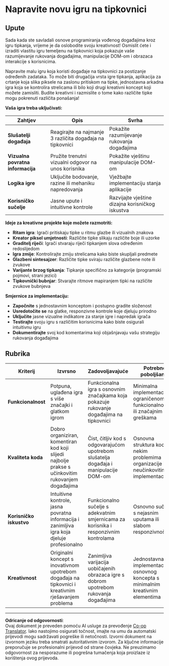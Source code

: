 <!--
CO_OP_TRANSLATOR_METADATA:
{
  "original_hash": "3eac59d70e2532a677a2ce6bf765485a",
  "translation_date": "2025-10-25T00:10:20+00:00",
  "source_file": "4-typing-game/typing-game/assignment.md",
  "language_code": "hr"
}
-->
# Napravite novu igru na tipkovnici

## Upute

Sada kada ste savladali osnove programiranja vođenog događajima kroz igru tipkanja, vrijeme je da oslobodite svoju kreativnost! Osmislit ćete i izraditi vlastitu igru temeljenu na tipkovnici koja pokazuje vaše razumijevanje rukovanja događajima, manipulacije DOM-om i obrazaca interakcije s korisnicima.

Napravite malu igru koja koristi događaje na tipkovnici za postizanje određenih zadataka. To može biti drugačija vrsta igre tipkanja, aplikacija za crtanje koja slika piksele na zaslonu pritiskom na tipke, jednostavna arkadna igra koja se kontrolira strelicama ili bilo koji drugi kreativni koncept koji možete zamisliti. Budite kreativni i razmislite o tome kako različite tipke mogu pokrenuti različita ponašanja!

**Vaša igra treba uključivati:**

| Zahtjev | Opis | Svrha |
|---------|------|-------|
| **Slušatelji događaja** | Reagirajte na najmanje 3 različita događaja na tipkovnici | Pokažite razumijevanje rukovanja događajima |
| **Vizualna povratna informacija** | Pružite trenutni vizualni odgovor na unos korisnika | Pokažite vještinu manipulacije DOM-om |
| **Logika igre** | Uključite bodovanje, razine ili mehaniku napredovanja | Vježbajte implementaciju stanja aplikacije |
| **Korisničko sučelje** | Jasne upute i intuitivne kontrole | Razvijajte vještine dizajna korisničkog iskustva |

**Ideje za kreativne projekte koje možete razmotriti:**
- **Ritam igra**: Igrači pritiskaju tipke u ritmu glazbe ili vizualnih znakova
- **Kreator piksel umjetnosti**: Različite tipke slikaju različite boje ili uzorke
- **Graditelj riječi**: Igrači stvaraju riječi tipkanjem slova određenim redoslijedom
- **Igra zmije**: Kontrolirajte zmiju strelicama kako biste skupljali predmete
- **Glazbeni sintesajzer**: Različite tipke sviraju različite glazbene note ili zvukove
- **Varijante brzog tipkanja**: Tipkanje specifično za kategorije (programski pojmovi, strani jezici)
- **Tipkovnički bubnjar**: Stvarajte ritmove mapiranjem tipki na različite zvukove bubnjeva

**Smjernice za implementaciju:**
- **Započnite** s jednostavnim konceptom i postupno gradite složenost
- **Usredotočite se** na glatke, responzivne kontrole koje djeluju prirodno
- **Uključite** jasne vizualne indikatore za stanje igre i napredak igrača
- **Testirajte** svoju igru s različitim korisnicima kako biste osigurali intuitivnu igru
- **Dokumentirajte** svoj kod komentarima koji objašnjavaju vašu strategiju rukovanja događajima

## Rubrika

| Kriterij | Izvrsno | Zadovoljavajuće | Potrebno poboljšanje |
|----------|---------|-----------------|----------------------|
| **Funkcionalnost** | Potpuna, uglađena igra s više značajki i glatkom igrom | Funkcionalna igra s osnovnim značajkama koja pokazuje rukovanje događajima na tipkovnici | Minimalna implementacija s ograničenom funkcionalnošću ili značajnim greškama |
| **Kvaliteta koda** | Dobro organiziran, komentiran kod koji slijedi najbolje prakse s učinkovitim rukovanjem događajima | Čist, čitljiv kod s odgovarajućom upotrebom slušatelja događaja i manipulacije DOM-om | Osnovna struktura koda s nekim problemima organizacije ili neučinkovitim implementacijama |
| **Korisničko iskustvo** | Intuitivne kontrole, jasna povratna informacija i zanimljiva igra koja djeluje profesionalno | Funkcionalno sučelje s adekvatnim smjernicama za korisnika i responzivnim kontrolama | Osnovno sučelje s nejasnim uputama ili slabom responzivnošću |
| **Kreativnost** | Originalni koncept s inovativnom upotrebom događaja na tipkovnici i kreativnim rješavanjem problema | Zanimljiva varijacija uobičajenih obrazaca igre s dobrom upotrebom rukovanja događajima | Jednostavna implementacija osnovnog koncepta s minimalnim kreativnim elementima |

---

**Odricanje od odgovornosti**:  
Ovaj dokument je preveden pomoću AI usluge za prevođenje [Co-op Translator](https://github.com/Azure/co-op-translator). Iako nastojimo osigurati točnost, imajte na umu da automatski prijevodi mogu sadržavati pogreške ili netočnosti. Izvorni dokument na izvornom jeziku treba smatrati autoritativnim izvorom. Za ključne informacije preporučuje se profesionalni prijevod od strane čovjeka. Ne preuzimamo odgovornost za nesporazume ili pogrešna tumačenja koja proizlaze iz korištenja ovog prijevoda.